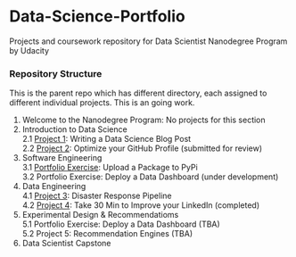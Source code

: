 # Data-Science-Portfolio
Projects and coursework repository for Data Scientist Nanodegree Program by Udacity

### Repository Structure
This is the parent repo which has different directory, each assigned to different individual projects. This is an going work. 

1. Welcome to the Nanodegree Program: No projects for this section
2. Introduction to Data Science  
  2.1 [Project 1](https://github.com/rezaabdullah/data_science_portfolio/tree/master/Project_1): Writing a Data Science Blog Post  
  2.2 [Project 2](https://github.com/rezaabdullah/data_science_portfolio): Optimize your GitHub Profile (submitted for review)  
3. Software Engineering  
  3.1 [Portfolio Exercise](https://github.com/rezaabdullah/data_science_portfolio/tree/master/Package_Portfolio): Upload a Package to PyPi  
  3.2 Portfolio Exercise: Deploy a Data Dashboard (under development)  
4. Data Engineering  
  4.1 [Project 3](https://github.com/rezaabdullah/data_science_portfolio/tree/master/disaster_response_pipeline): Disaster Response Pipeline  
  4.2 [Project 4](https://www.linkedin.com/in/airreza): Take 30 Min to Improve your LinkedIn (completed)  
5. Experimental Design & Recommendatioms  
  5.1 Portfolio Exercise: Deploy a Data Dashboard (TBA)  
  5.2 Project 5: Recommendation Engines (TBA)  
6. Data Scientist Capstone  